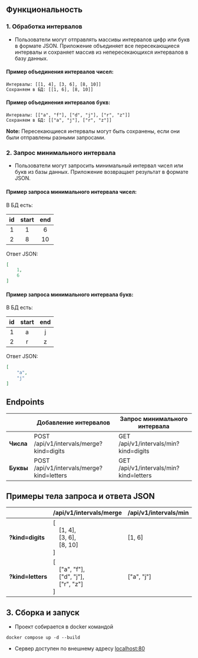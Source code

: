 ## Функциональность

### 1. Обработка интервалов

- Пользователи могут отправлять массивы интервалов цифр или букв в формате JSON. Приложение объединяет все
  пересекающиеся интервалы и сохраняет массив из непересекающихся интервалов в базу данных.

#### Пример объединения интервалов чисел:

```
Интервалы: [[1, 4], [3, 6], [8, 10]]
Сохраняем в БД: [[1, 6], [8, 10]]
```

#### Пример объединения интервалов букв:

```
Интервалы: [["a", "f"], ["d", "j"], ["r", "z"]]
Сохраняем в БД: [["a", "j"], ["r", "z"]]
```

**Note:** Пересекающиеся интервалы могут быть сохранены, если они были отправлены разными запросами.

### 2. Запрос минимального интервала

- Пользователи могут запросить минимальный интервал чисел или букв из базы данных. Приложение возвращает результат в
  формате JSON.

#### Пример запроса минимального интервала чисел:

В БД есть:

| id | start | end |
|:--:|:-----:|:---:|
| 1  |   1   |  6  |
| 2  |   8   | 10  |

Ответ JSON:

```json
[
    1,
    6
]
```

#### Пример запроса минимального интервала букв:

В БД есть:

| id | start | end |
|:--:|:-----:|:---:|
| 1  |   a   |  j  |
| 2  |   r   |  z  |

Ответ JSON:

```json 
[
    "a",
    "j"
]
```

## Endpoints

|           | Добавление интервалов                     | Запрос минимального интервала          |
|-----------|-------------------------------------------|----------------------------------------|
| **Числа** | POST /api/v1/intervals/merge?kind=digits  | GET /api/v1/intervals/min?kind=digits  |
| **Буквы** | POST /api/v1/intervals/merge?kind=letters | GET /api/v1/intervals/min?kind=letters |

## Примеры тела запроса и ответа JSON

|                   | /api/v1/intervals/merge                                              | /api/v1/intervals/min |
|-------------------|----------------------------------------------------------------------|-----------------------|
| **?kind=digits**  | [<br>&emsp;[1, 4],<br>&emsp;[3, 6],<br>&emsp;[8, 10]<br>]            | [1, 6]                |
| **?kind=letters** | [<br>&emsp;["a", "f"],<br>&emsp;["d", "j"],<br>&emsp;["r", "z"]<br>] | ["a", "j"]            |

## 3. Сборка и запуск

- Проект собирается в docker командой

```shell
docker compose up -d --build
```

- Сервер доступен по внешнему адресу [localhost:80](http://localhost:80)